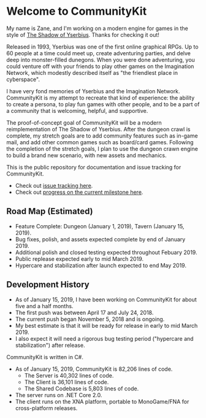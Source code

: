 # Welcome to CommunityKit
My name is Zane, and I'm working on a modern engine for games in the style of [The Shadow of Yserbius](https://en.wikipedia.org/wiki/The_Shadow_of_Yserbius). Thanks for checking it out!

Released in 1993, Yserbius was one of the first online graphical RPGs. Up to 60 people at a time could meet up, create adventuring parties, and delve deep into monster-filled dunegons. When you were done adventuring, you could venture off with your friends to play other games on the Imagination Network, which modestly described itself as "the friendlest place in cyberspace".

I have very fond memories of Yserbius and the Imagination Network. CommunityKit is my attempt to recreate that kind of experience: the ability to create a persona, to play fun games with other people, and to be a part of a community that is welcoming, helpful, and supportive. 

The proof-of-concept goal of CommunityKit will be a modern reimplementation of The Shadow of Yserbius. After the dungeon crawl is complete, my stretch goals are to add community features such as in-game mail, and add other common games such as board/card games. Following the completion of the stretch goals, I plan to use the dungeon crawn engine to build a brand new scenario, with new assets and mechanics.

This is the public repository for documentation and issue tracking for CommunityKit.
* Check out [issue tracking here](https://github.com/ZaneDubya/CommunityKitPublic/issues).
* Check out [progress on the current milestone here](https://github.com/ZaneDubya/CommunityKitPublic/milestone/4).

## Road Map (Estimated)
* Feature Complete: Dungeon (January 1, 2019), Tavern (January 15, 2019).
* Bug fixes, polish, and assets expected complete by end of January 2019.
* Additional polish and closed testing expected throughout Febuary 2019.
* Public replease expected early to mid March 2019.
* Hypercare and stabilization after launch expected to end May 2019.

## Development History
* As of January 15, 2019, I have been working on CommunityKit for about five and a half months.
* The first push was between April 17 and July 24, 2018.
* The current push began November 5, 2018 and is ongoing.
* My best estimate is that it will be ready for release in early to mid March 2019.
* I also expect it will need a rigorous bug testing period ("hypercare and stabilization") after release.

CommunityKit is written in C#.
* As of January 15, 2019, CommunityKit is 82,206 lines of code. 
  * The Server is 40,302 lines of code.
  * The Client is 36,101 lines of code.
  * The Shared Codebase is 5,803 lines of code.
* The server runs on .NET Core 2.0.
* The client runs on the XNA platform, portable to MonoGame/FNA for cross-platform releases.
